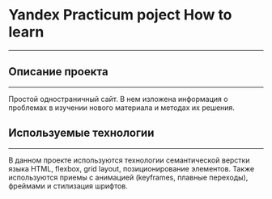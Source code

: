 # Yandex Practicum poject **How to learn**
---
## Описание проекта
---
Простой одностраничный сайт. В нем изложена информация о проблемах в изучении нового материала и методах их решения.
## Используемые технологии
---
В данном проекте используются технологии семантической верстки языка HTML, flexbox, grid layout, позиционирование элементов. Также используются приемы с анимацией (keyframes, плавные переходы), фреймами и стилизация шрифтов.
